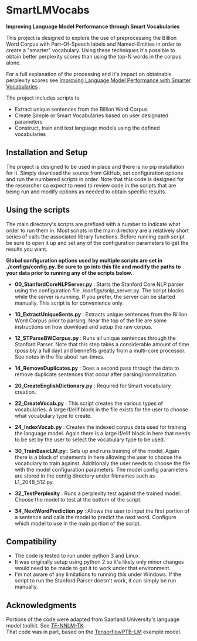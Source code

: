 # SmartLMVocabs<br/>
**Improving Language Model Performance through Smart Vocabularies**

This project is designed to explore the use of preprocessing the Billion Word Corpus with Part-Of-Speech labels and Named-Entities in order to create a "smarter" vocabulary.  Using these techniques it's possible to obtain better perplexity scores than using the top-N words in the corpus alone.

For a full explanation of the processing and it's impact on obtainable perplexity scores see [Improving Language Model Performance with Smarter Vocabularies](https://github.com/bjascob/SmartLMVocabs/blob/master/SmartLMVocabs.pdf) .

The project includes scripts to
* Extract unique sentences from the Billion Word Corpus
* Create Simple or Smart Vocabularies based on user designated parameters
* Construct, train and test language models using the defined vocabularies


## Installation and Setup
The project is designed to be used in place and there is no pip installation for it.  Simply download the source from GitHub, set configuration options and run the numbered scripts in order.  Note that this code is designed for the researcher so expect to need to review code in the scripts that are being run and modify options as needed to obtain specific results.


## Using the scripts
The main directory's scripts are prefixed with a number to indicate what order to run them in.  Most scripts in the main directory are a relatively short series of calls the associated library functions.  Before running each script be sure to open it up and set any of the configuration parameters to get the results you want.<br/>

**Global configuration options used by multiple scripts are set in ./configs/config.py.  Be sure to go into this file and modify the paths to your data prior to running any of the scripts below.**

* **00_StanfordCoreNLPServer.py** : Starts the Stanford Core NLP parser using the configuration file ./configs/snlp_server.py.  The script blocks while the server is running.  If you prefer, the server can be started manually.  This script is for convenience only.<br/>

* **10_ExtractUniqueSents.py** : Extracts unique sentences from the Billion Word Corpus prior to parsing.  Near the top of the file are some instructions on how download and setup the raw corpus.<br/>

* **12_STParseBWCorpus.py** : Runs all unique sentences through the Stanford Parser.  Note that this step takes a considerable amount of time (possibly a full day) and bennefits greatly from a multi-core processor.  See notes in the file about run-times.<br/>

* **14_RemoveDuplicates.py** : Does a second pass through the data to remove duplicate sentences that occur after parsing/normalization.<br/>

* **20_CreateEnglishDictionary.py** : Required for Smart vocabulary creation.<br/>

* **22_CreateVocab.py** : This script creates the various types of vocabularies.  A large if/elif block in the file exists for the user to choose what vocabulary type to create.<br/>

* **24_IndexVocab.py** : Creates the indexed corpus data used for training the language model.  Again there is a large if/elif block in here that needs to be set by the user to select the vocabulary type to be used.<br/>

* **30_TrainBasicLM.py** : Sets up and runs training of the model.  Again there is a block of statements in here allowing the user to choose the vocabulary to train against.  Additionaly the user needs to choose the file with the model configuration parameters.  The model config parameters are stored in the config directory under filenames such as L1_2048_512.py.<br/>

* **32_TestPerplexity** : Runs a perplexity test against the trained model.  Choose the model to test at the bottom of the script.<br/>

* **34_NextWordPrediction.py** : Allows the user to input the first portion of a sentence and calls the model to predict the next word.  Configure which model to use in the main portion of the script.

## Compatibility
* The code is tested to run under python 3 and Linux.
* It was originally setup using python 2 so it's likely only minor changes would need to be made to get it to work under that environment.
* I'm not aware of any limitations to running this under Windows.  If the script to run the Stanford Parser doesn't work, it can simply be run manually.

## Acknowledgments
Portions of the code were adapted from Saarland University's language model toolkit.  See [TF-NNLM-TK](https://github.com/uds-lsv/TF-NNLM-TK) .<br/>
That code was in part, based on the [TensorflowPTB-LM](https://github.com/tensorflow/models/blob/master/tutorials/rnn/ptb/ptb_word_lm.py) example model.
